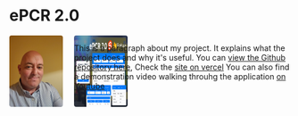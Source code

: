 # ePCR 2.0
<div style="display: flex; align-items: flex-start; gap: 20px;">
  <div style="display: flex; gap: 20px">
    <img src="IMAGE1.jpg" width="150" style="border-radius: 4px;">
    <img src="epcr2.0.png" width="225" style="border-radius: 4px;">
  </div>
  <div style="max-width: 500px flex-grow: 1;">
    <p>
      This is a paragraph about my project. It explains what the project does and why it's useful.
      You can <a href=" " target="_blank">view the Github repository here</a>,
      Check the <a href=" " target="_blank">site on vercel</a>
      You can also find a demonstration video walking throuhg the application <a href=" " target="_blank">on Youtube</a>
    </p>
  </div>
</div>
